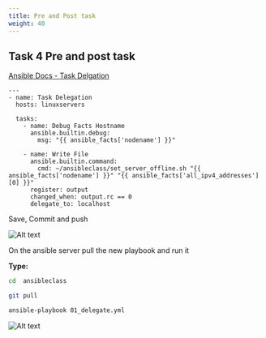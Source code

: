 ```yaml
---
title: Pre and Post task
weight: 40
---
```


## Task 4 Pre and post task

[Ansible Docs - Task Delgation](https://docs.ansible.com/ansible/latest/playbook_guide/playbooks_delegation.html)

```ansible
---
- name: Task Delegation
  hosts: linuxservers

  tasks:
    - name: Debug Facts Hostname
      ansible.builtin.debug:
        msg: "{{ ansible_facts['nodename'] }}"

    - name: Write File
      ansible.builtin.command:
        cmd: ~/ansibleclass/set_server_offline.sh "{{ ansible_facts['nodename'] }}" "{{ ansible_facts['all_ipv4_addresses'][0] }}"
      register: output
      changed_when: output.rc == 0
      delegate_to: localhost

```

Save, Commit and push

![Alt text](images/002_ansible_delegate_code.png?raw=true "ansible delegate playbook")

On the ansible server pull the new playbook and run it

__Type:__

```bash
cd  ansibleclass

git pull

ansible-playbook 01_delegate.yml

```

![Alt text](images/003_ansible_delegate_playbook_run.png?raw=true "ansible delegate playbook run")
